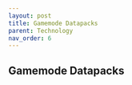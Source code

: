 ```yaml
---
layout: post
title: Gamemode Datapacks
parent: Technology
nav_order: 6
---
```

**Gamemode Datapacks**
---